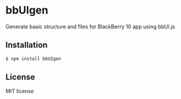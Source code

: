 # bbUIgen


Generate basic structure and files for BlackBerry 10 app using bbUI.js

## Installation

```bash
$ npm install bbUIgen
```

## License

MIT license